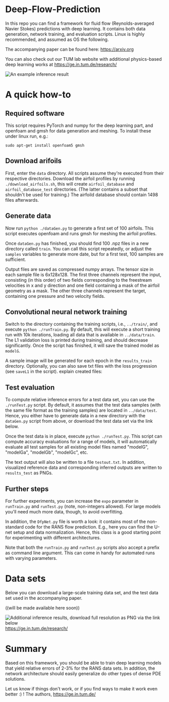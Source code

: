 # Deep-Flow-Prediction 

In this repo you can find a framework for fluid flow 
(Reynolds-averaged Navier Stokes) predictions with deep learning.
It contains both data generation, network training, and evaluation
scripts. Linux is highly recommended, and assumed as OS the following.

The accompanying paper can be found here:
<https://arxiv.org>

You can also check out our TUM lab website with additional physics-based deep learning works at
<https://ge.in.tum.de/research/>

![An example inference result](https://github.com/thunil/Deep-Flow-Prediction/images/teaser.jpg)

# A quick how-to

## Required software

This script requires PyTorch and numpy for the deep learning part,
and openfoam and gmsh for data generation and meshing. 
To install these under linux run, e.g.: 
```
sudo apt-get install openfoam5 gmsh
```

## Download arifoils

First, enter the `data` directory. All scripts assume they're executed
from their respective directories.
Download the airfoil profiles by running `./download_airfoils.sh`, this
will create `airfoil_database` and `airfoil_database_test` directories.
(The latter contains a subset that shouldn't be used for training.) The
airfoild database should contain 1498 files afterwards.

## Generate data

Now run `python ./dataGen.py` to generate a first set of 100 airfoils.
This script executes openfoam and runs gmsh for meshing the airfoil profiles. 

Once `dataGen.py` has finished, you should find 100 .npz files in a new
directory called `train`. You can call this script repeatedly, or adjust
the `samples` variables to generate more date, but for a first test, 100 samples
are sufficient.

Output files are saved as compressed numpy arrays. The tensor size in each
sample file is 6x128x128. The first three channels represent the input,
consisting (in this order) of two fields corresponding to the freestream velocities in x and y
direction and one field containing a mask of the airfoil geometry as 
a mask. The other three channels represent the target, containing one pressure and two velocity
fields.

## Convolutional neural network training

Switch to the directory containing the training scripts, i.e., `../train/`,
and execute `python ./runTrain.py`. By default, this will execute a short training  run
with 10k iterations, loading all data that is available in `../data/train`. The L1 
validation loss is printed during training, and should decrease significantly.
Once the script has finished, it will save the trained model as `modelG`.

A sample image will be generated for each epoch in the `results_train` directory.
Optionally, you can also save txt files with the loss progression (see `saveL1` in the script).
explain created files:

## Test evaluation

To compute relative inference errors for a test data set, you can use the `./runTest.py` script.
By default, it assumes that the test data samples (with the same file format as the training samples)
are located in `../data/test`. Hence, you either have to generate data in a new directory with the
`dataGen.py` script from above, or download the test data set via the link below.

Once the test data is in place, execute `python ./runTest.py`. This script can compute accuracy 
evaluations for a range of models, it will automatically evaluate all test samples for all existing model files
named "modelG",
"modelGa",
"modelGb",
"modelGc", etc.

The text output will also be written to a file `testout.txt`. In addition, visualized reference data
and corresponding inferred outputs are written to `results_test` as PNGs.

## Further steps

For further experiments, you can increase the `expo` parameter in `runTrain.py` and `runTest.py` (note, non-integers allowed). For large models you'll need much more data, though, to avoid overfitting.

In addition, the `DfpNet.py` file is worth a look: it contains most of the non-standard code for the RANS flow prediction. E.g., here you can find the U-net setup and data normalization. Hence, this class is a good starting point for experimenting with different architectures.

Note that both the `runTrain.py` and  `runTest.py` scripts also accept a prefix as command line argument. 
This can come in handy for automated runs with varying parameters.

# Data sets

Below you can download a large-scale training data set, and the test data set
used in the accompanying paper.

((will be made available here soon))

![Additional inference results, download full resolution as PNG via the link below](https://github.com/thunil/Deep-Flow-Prediction/images/mixed_exp7_selection.jpg)
<https://ge.in.tum.de/research/>


# Summary

Based on this framework, you should be able to train deep learning models that yield relative errors of 2-3%
for the RANS data sets. In addition, the network architecture should easily generalize do other types of dense
PDE solutions.

Let us know if things don't work, or if you find ways to make it work even better :) !
The authors, <https://ge.in.tum.de/>

